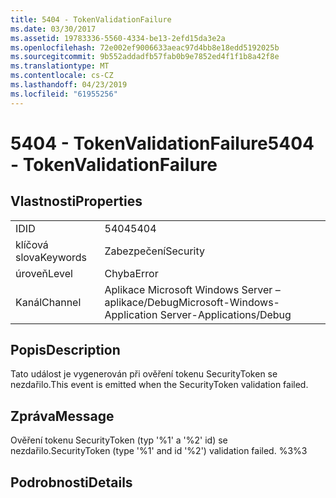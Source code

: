 ```yaml
---
title: 5404 - TokenValidationFailure
ms.date: 03/30/2017
ms.assetid: 19783336-5560-4334-be13-2efd15da3e2a
ms.openlocfilehash: 72e002ef9006633aeac97d4bb8e18edd5192025b
ms.sourcegitcommit: 9b552addadfb57fab0b9e7852ed4f1f1b8a42f8e
ms.translationtype: MT
ms.contentlocale: cs-CZ
ms.lasthandoff: 04/23/2019
ms.locfileid: "61955256"
---
```

# <a name="5404---tokenvalidationfailure"></a><span data-ttu-id="bee3a-102">5404 - TokenValidationFailure</span><span class="sxs-lookup"><span data-stu-id="bee3a-102">5404 - TokenValidationFailure</span></span>
## <a name="properties"></a><span data-ttu-id="bee3a-103">Vlastnosti</span><span class="sxs-lookup"><span data-stu-id="bee3a-103">Properties</span></span>  
  
|||  
|-|-|  
|<span data-ttu-id="bee3a-104">ID</span><span class="sxs-lookup"><span data-stu-id="bee3a-104">ID</span></span>|<span data-ttu-id="bee3a-105">5404</span><span class="sxs-lookup"><span data-stu-id="bee3a-105">5404</span></span>|  
|<span data-ttu-id="bee3a-106">klíčová slova</span><span class="sxs-lookup"><span data-stu-id="bee3a-106">Keywords</span></span>|<span data-ttu-id="bee3a-107">Zabezpečení</span><span class="sxs-lookup"><span data-stu-id="bee3a-107">Security</span></span>|  
|<span data-ttu-id="bee3a-108">úroveň</span><span class="sxs-lookup"><span data-stu-id="bee3a-108">Level</span></span>|<span data-ttu-id="bee3a-109">Chyba</span><span class="sxs-lookup"><span data-stu-id="bee3a-109">Error</span></span>|  
|<span data-ttu-id="bee3a-110">Kanál</span><span class="sxs-lookup"><span data-stu-id="bee3a-110">Channel</span></span>|<span data-ttu-id="bee3a-111">Aplikace Microsoft Windows Server – aplikace/Debug</span><span class="sxs-lookup"><span data-stu-id="bee3a-111">Microsoft-Windows-Application Server-Applications/Debug</span></span>|  
  
## <a name="description"></a><span data-ttu-id="bee3a-112">Popis</span><span class="sxs-lookup"><span data-stu-id="bee3a-112">Description</span></span>  
 <span data-ttu-id="bee3a-113">Tato událost je vygenerován při ověření tokenu SecurityToken se nezdařilo.</span><span class="sxs-lookup"><span data-stu-id="bee3a-113">This event is emitted when the SecurityToken validation failed.</span></span>  
  
## <a name="message"></a><span data-ttu-id="bee3a-114">Zpráva</span><span class="sxs-lookup"><span data-stu-id="bee3a-114">Message</span></span>  
 <span data-ttu-id="bee3a-115">Ověření tokenu SecurityToken (typ '%1' a '%2' id) se nezdařilo.</span><span class="sxs-lookup"><span data-stu-id="bee3a-115">SecurityToken (type '%1' and id '%2') validation failed.</span></span> <span data-ttu-id="bee3a-116">%3</span><span class="sxs-lookup"><span data-stu-id="bee3a-116">%3</span></span>  
  
## <a name="details"></a><span data-ttu-id="bee3a-117">Podrobnosti</span><span class="sxs-lookup"><span data-stu-id="bee3a-117">Details</span></span>
